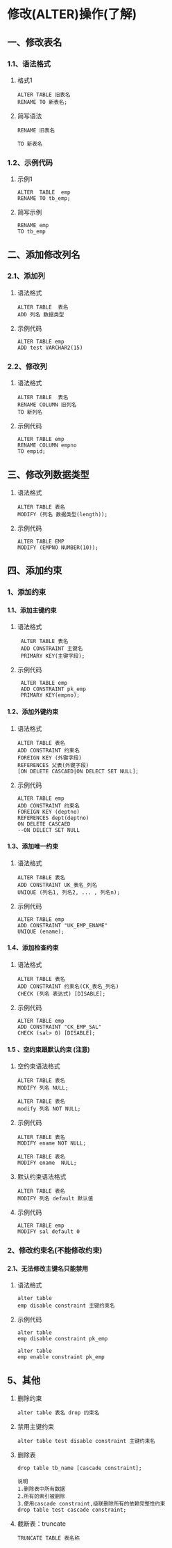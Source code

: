 # 修改\(ALTER\)操作\(了解\)

## 一、修改表名

### 1.1、语法格式

1. 格式1

   ```mysql
   ALTER TABLE 旧表名  
   RENAME TO 新表名;
   ```

2. 简写语法

   ```
   RENAME 旧表名

   TO 新表名
   ```

### 1.2、示例代码

1. 示例1

   ```
   ALTER  TABLE  emp
   RENAME TO tb_emp;
   ```

2. 简写示例

   ```
   RENAME emp 
   TO tb_emp
   ```

## 二、添加修改列名

### 2.1、添加列

1. 语法格式

   ```
   ALTER TABLE  表名 
   ADD 列名 数据类型
   ```

2. 示例代码

   ```
   ALTER TABLE emp
   ADD test VARCHAR2(15)
   ```

### 2.2、修改列

1. 语法格式

   ```mysql
   ALTER TABLE  表名 
   RENAME COLUMN 旧列名
   TO 新列名
   ```

2. 示例代码

   ```mysql
   ALTER TABLE emp
   RENAME COLUMN empno 
   TO empid;
   ```

## 三、修改列数据类型

1. 语法格式

   ```mysql
   ALTER TABLE 表名
   MODIFY (列名 数据类型(length));
   ```

2. 示例代码

   ```mysql
   ALTER TABLE EMP 
   MODIFY (EMPNO NUMBER(10));
   ```

## 四、添加约束

### 1、添加约束

#### 1.1、添加主键约束

1. 语法格式

   ```mysql
    ALTER TABLE 表名 
    ADD CONSTRAINT 主键名 
    PRIMARY KEY(主键字段);
   ```

2. 示例代码

   ```mysql
    ALTER TABLE emp 
    ADD CONSTRAINT pk_emp 
    PRIMARY KEY(empno);
   ```

#### 1.2、添加外键约束

1. 语法格式

   ```mysql
   ALTER TABLE 表名 
   ADD CONSTRAINT 约束名 
   FOREIGN KEY (外键字段) 
   REFERENCES 父表(外键字段) 
   [ON DELETE CASCAED|ON DELECT SET NULL];
   ```

2. 示例代码

   ```mysql
   ALTER TABLE emp 
   ADD CONSTRAINT 约束名 
   FOREIGN KEY (deptno) 
   REFERENCES dept(deptno) 
   ON DELETE CASCAED 
   --ON DELECT SET NULL
   ```

#### 1.3、添加唯一约束

1. 语法格式

   ```mysql
   ALTER TABLE 表名
   ADD CONSTRAINT UK_表名_列名
   UNIQUE (列名1, 列名2, ... , 列名n);
   ```

2. 示例代码

   ```mysql
   ALTER TABLE emp
   ADD CONSTRAINT "UK_EMP_ENAME"
   UNIQUE (ename);
   ```

#### 1.4、添加检查约束

1. 语法格式

   ```mysql
   ALTER TABLE 表名
   ADD CONSTRAINT 约束名(CK_表名_列名) 
   CHECK (列名 表达式) [DISABLE];
   ```

2. 示例代码

   ```mysql
   ALTER TABLE emp
   ADD CONSTRAINT "CK_EMP_SAL" 
   CHECK (sal> 0) [DISABLE];
   ```

#### 1.5 、空约束跟默认约束 \(注意\)

1. 空约束语法格式

   ```mysql
   ALTER TABLE 表名
   MODIFY 列名 NULL; 

   ALTER TABLE 表名
   modify 列名 NOT NULL;
   ```

2. 示例代码

   ```mysql
   ALTER TABLE 表名
   MODIFY ename NOT NULL;

   ALTER TABLE 表名
   MODIFY ename  NULL;
   ```

3. 默认约束语法格式

   ```mysql
   ALTER TABLE 表名 
   MODIFY 列名 default 默认值
   ```

4. 示例代码

   ```MYSQL
   ALTER TABLE emp 
   MODIFY sal default 0
   ```

### 2、修改约束名\(不能修改约束\)

#### 2.1、无法修改主键名只能禁用

1. 语法格式

   ```
   alter table
   emp disable constraint 主键约束名
   ```

2. 示例代码

   ```
   alter table
   emp disable constraint pk_emp

   alter table
   emp enable constraint pk_emp
   ```

## 5、其他

1. 删除约束

   ```mysql
   alter table 表名 drop 约束名
   ```

2. 禁用主键约束

   ```
   alter table test disable constraint 主键约束名
   ```

3. 删除表

   ```
   drop table tb_name [cascade constraint];

   说明
   1.删除表中所有数据
   2.所有的索引被删除
   3.使用cascade constraint,级联删除所有的依赖完整性约束
   drop table test cascade constraint;
   ```

4. 截断表：truncate

   ```
   TRUNCATE TABLE 表名称
   ```

   ​



